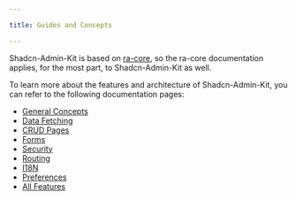 ```yaml
---

title: Guides and Concepts

---
```


Shadcn-Admin-Kit is based on [ra-core](https://marmelab.com/ra-core/), so the ra-core documentation applies, for the most part, to Shadcn-Admin-Kit as well.

To learn more about the features and architecture of Shadcn-Admin-Kit, you can refer to the following documentation pages:

- [General Concepts](https://marmelab.com/ra-core/architecture/)
- [Data Fetching](https://marmelab.com/ra-core/datafetchingguide/)
- [CRUD Pages](https://marmelab.com/ra-core/crud/)
- [Forms](https://marmelab.com/ra-core/forms/)
- [Security](https://marmelab.com/ra-core/securityguide/)
- [Routing](https://marmelab.com/ra-core/routing/)
- [I18N](https://marmelab.com/ra-core/translation/)
- [Preferences](https://marmelab.com/ra-core/store/)
- [All Features](https://marmelab.com/ra-core/features/)